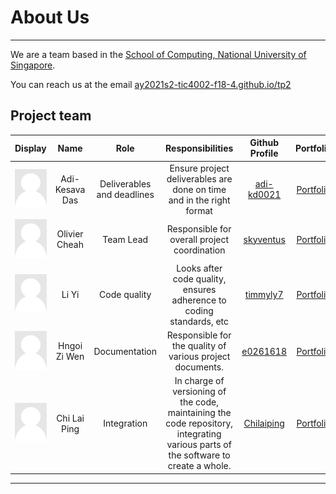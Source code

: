 # About Us

---

We are a team based in the [School of Computing, National University of Singapore](http://www.comp.nus.edu.sg).

You can reach us at the email [ay2021s2-tic4002-f18-4.github.io/tp2](https://ay2021s2-tic4002-f18-4.github.io/tp2/AboutUs.html)

## Project team

Display | Name | Role | Responsibilities | Github Profile | Portfolio
--------|:----:|:--------------:|:----:|:--------------:|:---------:
![](images/adi-kd0021.png) | Adi-Kesava Das | Deliverables and deadlines | Ensure project deliverables are done on time and in the right format | [adi-kd0021](https://github.com/adi-kd0021) | [Portfolio](team/adi-kd0021.md)
![](images/skyventus.png) | Olivier Cheah | Team Lead | Responsible for overall project coordination | [skyventus](https://github.com/skyventus) | [Portfolio](team/skyventus.md)
![](images/timmyly7.png) | Li Yi | Code quality | Looks after code quality, ensures adherence to coding standards, etc | [timmyly7](https://github.com/timmyly7) | [Portfolio](team/timmyly7.md)
![](images/e0261618.png) | Hngoi Zi Wen | Documentation  | Responsible for the quality of various project documents. | [e0261618](https://github.com/e0261618) | [Portfolio](team/e0261618.md)
![](images/chilaiping.png) | Chi Lai Ping  | Integration | In charge of versioning of the code, maintaining the code repository, integrating various parts of the software to create a whole. | [Chilaiping](https://github.com/Chilaiping) | [Portfolio](team/chilaiping.md)

---
